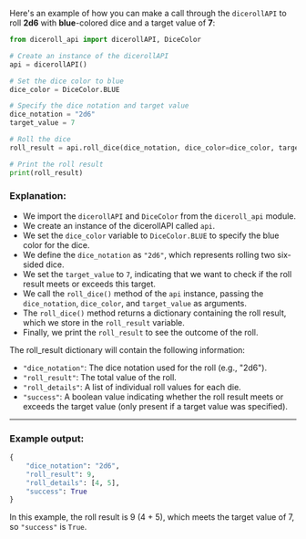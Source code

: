 Here's an example of how you can make a call through the `dicerollAPI` to roll **2d6** with **blue**-colored dice and a target value of **7**:

```python
from diceroll_api import dicerollAPI, DiceColor

# Create an instance of the dicerollAPI
api = dicerollAPI()

# Set the dice color to blue
dice_color = DiceColor.BLUE

# Specify the dice notation and target value
dice_notation = "2d6"
target_value = 7

# Roll the dice
roll_result = api.roll_dice(dice_notation, dice_color=dice_color, target_value=target_value)

# Print the roll result
print(roll_result)
```

### Explanation:

* We import the `dicerollAPI` and `DiceColor` from the `diceroll_api` module.
* We create an instance of the dicerollAPI called `api`.
* We set the `dice_color` variable to `DiceColor.BLUE` to specify the blue color for the dice.
* We define the `dice_notation` as `"2d6"`, which represents rolling two six-sided dice.
* We set the `target_value` to `7`, indicating that we want to check if the roll result meets or exceeds this target.
* We call the `roll_dice()` method of the `api` instance, passing the `dice_notation`, `dice_color`, and `target_value` as arguments.
* The `roll_dice()` method returns a dictionary containing the roll result, which we store in the `roll_result` variable.
* Finally, we print the `roll_result` to see the outcome of the roll.

The roll_result dictionary will contain the following information:
* `"dice_notation"`: The dice notation used for the roll (e.g., "2d6").
* `"roll_result"`: The total value of the roll.
* `"roll_details"`: A list of individual roll values for each die.
* `"success"`: A boolean value indicating whether the roll result meets or exceeds the target value (only present if a target value was specified).

____


### Example output:

```python
{
    "dice_notation": "2d6",
    "roll_result": 9,
    "roll_details": [4, 5],
    "success": True
}
```

In this example, the roll result is 9 (4 + 5), which meets the target value of 7, so `"success"` is `True`.

